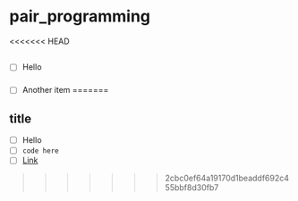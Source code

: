 # pair_programming

<<<<<<< HEAD
##
- [ ] Hello

###
- [ ] Another item
=======
## title
- [ ] Hello
- [ ] ```code here```
- [ ] [Link](www.google.ca)
 
>>>>>>> 2cbc0ef64a19170d1beaddf692c455bbf8d30fb7
